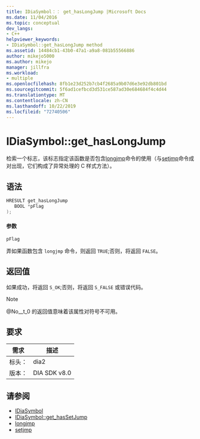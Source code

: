 ```yaml
---
title: IDiaSymbol：： get_hasLongJump |Microsoft Docs
ms.date: 11/04/2016
ms.topic: conceptual
dev_langs:
- C++
helpviewer_keywords:
- IDiaSymbol::get_hasLongJump method
ms.assetid: 14484cb1-43b0-47a1-a9a8-081b55566886
author: mikejo5000
ms.author: mikejo
manager: jillfra
ms.workload:
- multiple
ms.openlocfilehash: 8fb1e23d252b7cb4f2685a9b07d6e3e92db801bd
ms.sourcegitcommit: 5f6ad1cefbcd3d531ce587ad30e684684f4c4d44
ms.translationtype: MT
ms.contentlocale: zh-CN
ms.lasthandoff: 10/22/2019
ms.locfileid: "72740506"
---
```

# <a name="idiasymbolget_haslongjump"></a>IDiaSymbol::get_hasLongJump
检索一个标志，该标志指定该函数是否包含[longjmp](/cpp/c-runtime-library/reference/longjmp)命令的使用（与[setjmp](/cpp/c-runtime-library/reference/setjmp)命令成对出现，它们构成了异常处理的 C 样式方法）。

## <a name="syntax"></a>语法

```C++
HRESULT get_hasLongJump
   BOOL *pFlag
);
```

#### <a name="parameters"></a>参数
 `pFlag`

弄如果函数包含 `longjmp` 命令，则返回 `TRUE`;否则，将返回 `FALSE`。

## <a name="return-value"></a>返回值
 如果成功，将返回 `S_OK`;否则，将返回 `S_FALSE` 或错误代码。

> [!NOTE]
> @No__t_0 的返回值意味着该属性对符号不可用。

## <a name="requirements"></a>要求

|需求|描述|
|-----------------|-----------------|
|标头：|dia2|
|版本：|DIA SDK v8.0|

## <a name="see-also"></a>请参阅
- [IDiaSymbol](../../debugger/debug-interface-access/idiasymbol.md)
- [IDiaSymbol::get_hasSetJump](../../debugger/debug-interface-access/idiasymbol-get-hassetjump.md)
- [longjmp](/cpp/c-runtime-library/reference/longjmp)
- [setjmp](/cpp/c-runtime-library/reference/setjmp)